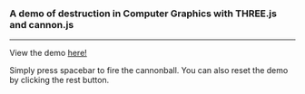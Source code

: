 ### A demo of destruction in Computer Graphics with THREE.js and cannon.js
___

View the demo [here!](https://tylerlaberge.github.io/DestructionDemo/src/html/index.html)

Simply press spacebar to fire the cannonball. You can also reset the demo by clicking the rest button.
